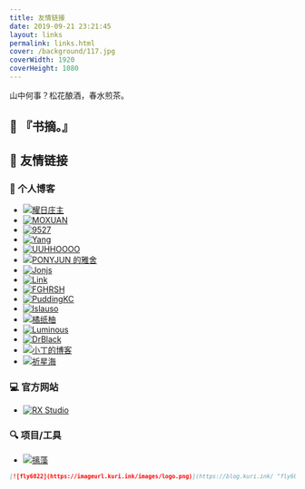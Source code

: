 ```yaml
---
title: 友情链接
date: 2019-09-21 23:21:45
layout: links
permalink: links.html
cover: /background/117.jpg
coverWidth: 1920
coverHeight: 1080
---
```

山中何事？松花酿酒，春水煎茶。

## 📖 『书摘。』

<blockquote>
    <chizaobook>
</blockquote>
<script src="https://cdn.jsdelivr.net/gh/ChizaoProject/chizaobook@latest/app.min.js"></script>
<script>
const chizaobook = new Chizaobook({container: "chizaobook", packageSource:"https://cdn.jsdelivr.net/gh/ChizaoProject/Packages@latest/package_source.json", packageType: 8});
</script>

## 🤝 友情链接

### 📔 个人博客

<ul>
<li><a target="_blank" rel="noopener" href="https://sunbossrs.github.io/" title="耀日庄主"><img data-fancybox="gallery" data-sizes="auto" data-src="https://imageurl.kuri.ink/images/links/sunbossrs.jpg" alt="耀日庄主" class="lazyload"></a></li>
<li><a target="_blank" rel="noopener" href="https://tianiel.top" title="MOXUAN"><img data-fancybox="gallery" data-sizes="auto" data-src="https://q1.qlogo.cn/g?b=qq&amp;nk=615207910&amp;s=640" alt="MOXUAN" class="lazyload"></a></li>
<li><a target="_blank" rel="noopener" href="https://9527dhx.top/" title="9527"><img data-fancybox="gallery" data-sizes="auto" data-src="https://cdn.jsdelivr.net/gh/9527DHX/picx-images-hosting@master/9527-500px.png" alt="9527" class="lazyload"></a></li>
<li><a target="_blank" rel="noopener" href="https://kaeshi.top/" title="Yang"><img data-fancybox="gallery" data-sizes="auto" data-src="https://i.loli.net/2020/03/10/UvP5SMEWYayFbiV.jpg" alt="Yang" class="lazyload"></a></li>
<li><a target="_blank" rel="noopener" href="https://uuhhoooo.space/" title="UUHHOOOO"><img data-fancybox="gallery" data-sizes="auto" data-src="https://uuhhoooo.space/wp-content/uploads/2024/08/%E5%A4%B4%E5%83%8F%E6%96%B02_%E7%94%BB%E6%9D%BF-1.png" alt="UUHHOOOO" class="lazyload"></a></li>
<li><a target="_blank" rel="noopener" href="https://p.cnedge.net/" title="PONYJUN 的雅舍"><img data-fancybox="gallery" data-sizes="auto" data-src="http://q.qlogo.cn/headimg_dl?dst_uin=1504322099&amp;spec=640&amp;img_type=jpg" alt="PONYJUN 的雅舍" class="lazyload"></a></li>
<li><a target="_blank" rel="noopener" href="https://blog.jonjs.cn/" title="Jonjs"><img data-fancybox="gallery" data-sizes="auto" data-src="https://imageurl.kuri.ink/images/links/jonjs.jpg" alt="Jonjs" class="lazyload"></a></li>
<li><a target="_blank" rel="noopener" href="https://atlinker.cn" title="Link"><img data-fancybox="gallery" data-sizes="auto" data-src="https://atlinker.cn/avatar/avatar.png" alt="Link" class="lazyload"></a></li>
<li><a target="_blank" rel="noopener" href="https://www.fghrsh.net" title="FGHRSH"><img data-fancybox="gallery" data-sizes="auto" data-src="https://fp1.fghrsh.net/2020/01/19/18a92e19f933ec444501df4a564d40ca.png!q90.600p.jpeg" alt="FGHRSH" class="lazyload"></a></li>
<li><a target="_blank" rel="noopener" href="https://www.puddingkc.com/" title="PuddingKC"><img data-fancybox="gallery" data-sizes="auto" data-src="https://ae01.alicdn.com/kf/H512dd928465e4d5cbe07ca6e7e345579B.jpg" alt="PuddingKC" class="lazyload"></a></li>
<li><a target="_blank" rel="noopener" href="https://www.azusemisa.top" title="Islauso"><img data-fancybox="gallery" data-sizes="auto" data-src="https://cdn.jsdelivr.net/gh/xiao-lin52/cdn-assets/images/avatar.webp" alt="Islauso" class="lazyload"></a></li>
<li><a target="_blank" rel="noopener" href="https://lovemen.cc/" title="橘纸柚"><img data-fancybox="gallery" data-sizes="auto" data-src="https://imageurl.kuri.ink/images/links/jzy.jpg" alt="橘纸柚" class="lazyload"></a></li>
<li><a target="_blank" rel="noopener" href="https://luotianyi.vc/" title="Luminous"><img data-fancybox="gallery" data-sizes="auto" data-src="https://static.lty.fun/weblogo/my.jpg" alt="Luminous" class="lazyload"></a></li>
<li><a target="_blank" rel="noopener" href="https://tsukisou.ink/" title="DrBlack"><img data-fancybox="gallery" data-sizes="auto" data-src="https://imageurl.kuri.ink/images/links/drblack.jpg" alt="DrBlack" class="lazyload"></a></li>
<li><a target="_blank" rel="noopener" href="https://xding.top/" title="小丁的博客"><img data-fancybox="gallery" data-sizes="auto" data-src="https://xding.top/face.png" alt="小丁的博客" class="lazyload"></a></li>
<li><a target="_blank" rel="noopener" href="https://www.zzzzhi.com" title="祈星海"><img data-fancybox="gallery" data-sizes="auto" data-src="https://bu.dusays.com/2024/06/16/666e913ae106c.png" alt="祈星海" class="lazyload"></a></li>
</ul>

### 💻 官方网站

<ul>
<li><a target="_blank" rel="noopener" href="https://blog.rxgzs.cn/" title="RX Studio"><img data-fancybox="gallery" data-sizes="auto" data-src="https://s2.ax1x.com/2020/02/12/1bQCQS.th.jpg" alt="RX Studio" class="lazyload"></a></li>
</ul>

### 🔍 项目/工具

<ul>
<li><a target="_blank" rel="noopener" href="https://chizao.kuri.ink/" title="摛藻"><img data-fancybox="gallery" data-sizes="auto" data-src="https://chizao.kuri.ink/images/avatar.png" alt="摛藻" class="lazyload"></a></li>
</ul>

<small>

```markdown
[![fly6022](https://imageurl.kuri.ink/images/logo.png)](https://blog.kuri.ink/ "fly6022")
```
</small>
